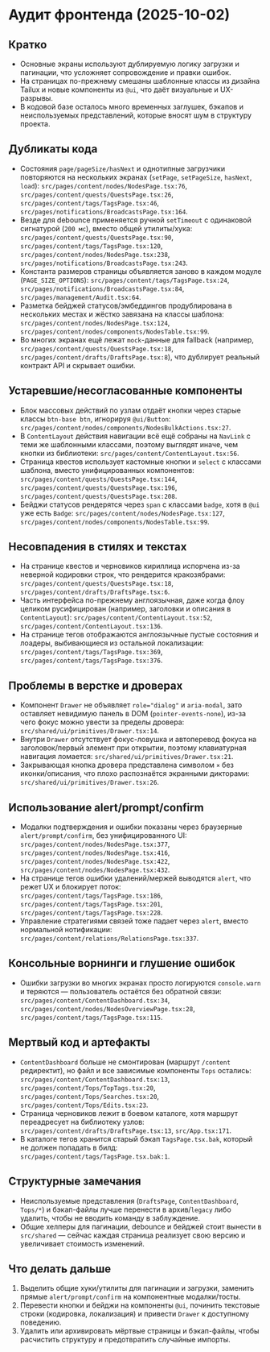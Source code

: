 ﻿# Аудит фронтенда (2025-10-02)

## Кратко
- Основные экраны используют дублируемую логику загрузки и пагинации, что усложняет сопровождение и правки ошибок.
- На страницах по-прежнему смешаны шаблонные классы из дизайна Tailux и новые компоненты из `@ui`, что даёт визуальные и UX-разрывы.
- В кодовой базе осталось много временных заглушек, бэкапов и неиспользуемых представлений, которые вносят шум в структуру проекта.

## Дубликаты кода
- Состояния `page/pageSize/hasNext` и однотипные загрузчики повторяются на нескольких экранах (`setPage`, `setPageSize`, `hasNext`, `load`): `src/pages/content/nodes/NodesPage.tsx:76`, `src/pages/content/quests/QuestsPage.tsx:26`, `src/pages/content/tags/TagsPage.tsx:46`, `src/pages/notifications/BroadcastsPage.tsx:164`.
- Везде для debounce применяется ручной `setTimeout` с одинаковой сигнатурой (`200 мс`), вместо общей утилиты/хука: `src/pages/content/quests/QuestsPage.tsx:90`, `src/pages/content/tags/TagsPage.tsx:120`, `src/pages/content/nodes/NodesPage.tsx:238`, `src/pages/notifications/BroadcastsPage.tsx:243`.
- Константа размеров страницы объявляется заново в каждом модуле (`PAGE_SIZE_OPTIONS`): `src/pages/content/tags/TagsPage.tsx:24`, `src/pages/notifications/BroadcastsPage.tsx:84`, `src/pages/management/Audit.tsx:64`.
- Разметка бейджей статусов/эмбеддингов продублирована в нескольких местах и жёстко завязана на классы шаблона: `src/pages/content/nodes/NodesPage.tsx:124`, `src/pages/content/nodes/components/NodesTable.tsx:99`.
- Во многих экранах ещё лежат `mock`-данные для fallback (например, `src/pages/content/quests/QuestsPage.tsx:18`, `src/pages/content/drafts/DraftsPage.tsx:8`), что дублирует реальный контракт API и скрывает ошибки.

## Устаревшие/несогласованные компоненты
- Блок массовых действий по узлам отдаёт кнопки через старые классы `btn-base btn`, игнорируя `@ui/Button`: `src/pages/content/nodes/components/NodesBulkActions.tsx:27`.
- В `ContentLayout` действия навигации всё ещё собраны на `NavLink` с теми же шаблонными классами, поэтому выглядят иначе, чем кнопки из библиотеки: `src/pages/content/ContentLayout.tsx:56`.
- Страница квестов использует кастомные кнопки и `select` с классами шаблона, вместо унифицированных компонентов: `src/pages/content/quests/QuestsPage.tsx:144`, `src/pages/content/quests/QuestsPage.tsx:196`, `src/pages/content/quests/QuestsPage.tsx:208`.
- Бейджи статусов рендерятся через `span` с классами `badge`, хотя в `@ui` уже есть `Badge`: `src/pages/content/nodes/NodesPage.tsx:127`, `src/pages/content/nodes/components/NodesTable.tsx:99`.

## Несовпадения в стилях и текстах
- На странице квестов и черновиков кириллица испорчена из-за неверной кодировки строк, что рендерится кракозябрами: `src/pages/content/quests/QuestsPage.tsx:18`, `src/pages/content/drafts/DraftsPage.tsx:6`.
- Часть интерфейса по-прежнему англоязычная, даже когда флоу целиком русифицирован (например, заголовки и описания в `ContentLayout`): `src/pages/content/ContentLayout.tsx:52`, `src/pages/content/ContentLayout.tsx:136`.
- На странице тегов отображаются англоязычные пустые состояния и лоадеры, выбивающиеся из остальной локализации: `src/pages/content/tags/TagsPage.tsx:369`, `src/pages/content/tags/TagsPage.tsx:376`.

## Проблемы в верстке и дроверах
- Компонент `Drawer` не объявляет `role="dialog"` и `aria-modal`, зато оставляет невидимую панель в DOM (`pointer-events-none`), из-за чего фокус можно увести за пределы дровера: `src/shared/ui/primitives/Drawer.tsx:14`.
- Внутри `Drawer` отсутствует фокус-ловушка и автоперевод фокуса на заголовок/первый элемент при открытии, поэтому клавиатурная навигация ломается: `src/shared/ui/primitives/Drawer.tsx:21`.
- Закрывающая кнопка дровера представлена символом `×` без иконки/описания, что плохо распознаётся экранными дикторами: `src/shared/ui/primitives/Drawer.tsx:26`.

## Использование alert/prompt/confirm
- Модалки подтверждения и ошибки показаны через браузерные `alert/prompt/confirm`, без унифицированного UI: `src/pages/content/nodes/NodesPage.tsx:377`, `src/pages/content/nodes/NodesPage.tsx:416`, `src/pages/content/nodes/NodesPage.tsx:422`, `src/pages/content/nodes/NodesPage.tsx:432`.
- На странице тегов ошибки удалений/мержей выводятся `alert`, что режет UX и блокирует поток: `src/pages/content/tags/TagsPage.tsx:186`, `src/pages/content/tags/TagsPage.tsx:201`, `src/pages/content/tags/TagsPage.tsx:228`.
- Управление стратегиями связей тоже падает через `alert`, вместо нормальной нотификации: `src/pages/content/relations/RelationsPage.tsx:337`.

## Консольные ворнинги и глушение ошибок
- Ошибки загрузки во многих экранах просто логируются `console.warn` и теряются — пользователь остаётся без обратной связи: `src/pages/content/ContentDashboard.tsx:34`, `src/pages/content/nodes/NodesOverviewPage.tsx:28`, `src/pages/content/tags/TagsPage.tsx:115`.

## Мертвый код и артефакты
- `ContentDashboard` больше не смонтирован (маршрут `/content` редиректит), но файл и все зависимые компоненты `Tops` остались: `src/pages/content/ContentDashboard.tsx:13`, `src/pages/content/Tops/TopTags.tsx:20`, `src/pages/content/Tops/Searches.tsx:20`, `src/pages/content/Tops/Edits.tsx:23`.
- Страница черновиков лежит в боевом каталоге, хотя маршрут переадресует на библиотеку узлов: `src/pages/content/drafts/DraftsPage.tsx:13`, `src/App.tsx:171`.
- В каталоге тегов хранится старый бэкап `TagsPage.tsx.bak`, который не должен попадать в билд: `src/pages/content/tags/TagsPage.tsx.bak:1`.

## Структурные замечания
- Неиспользуемые представления (`DraftsPage`, `ContentDashboard`, `Tops/*`) и бэкап-файлы лучше перенести в архив/`legacy` либо удалить, чтобы не вводить команду в заблуждение.
- Общие хелперы для пагинации, debounce и бейджей стоит вынести в `src/shared` — сейчас каждая страница реализует свою версию и увеличивает стоимость изменений.

## Что делать дальше
1. Выделить общие хуки/утилиты для пагинации и загрузки, заменить прямые `alert/prompt/confirm` на компонентные модалки/тосты.
2. Перевести кнопки и бейджи на компоненты `@ui`, починить текстовые строки (кодировка, локализация) и привести `Drawer` к доступному поведению.
3. Удалить или архивировать мёртвые страницы и бэкап-файлы, чтобы расчистить структуру и предотвратить случайные импорты.
